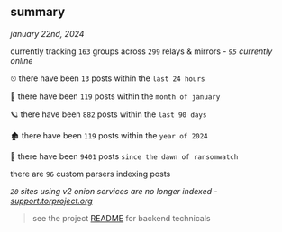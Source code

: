 
## summary
_january 22nd, 2024_

currently tracking `163` groups across `299` relays & mirrors - _`95` currently online_

⏲ there have been `13` posts within the `last 24 hours`

🦈 there have been `119` posts within the `month of january`

🪐 there have been `882` posts within the `last 90 days`

🏚 there have been `119` posts within the `year of 2024`

🦕 there have been `9401` posts `since the dawn of ransomwatch`

there are `96` custom parsers indexing posts

_`20` sites using v2 onion services are no longer indexed - [support.torproject.org](https://support.torproject.org/onionservices/v2-deprecation/)_

> see the project [README](https://github.com/joshhighet/ransomwatch#ransomwatch--) for backend technicals

